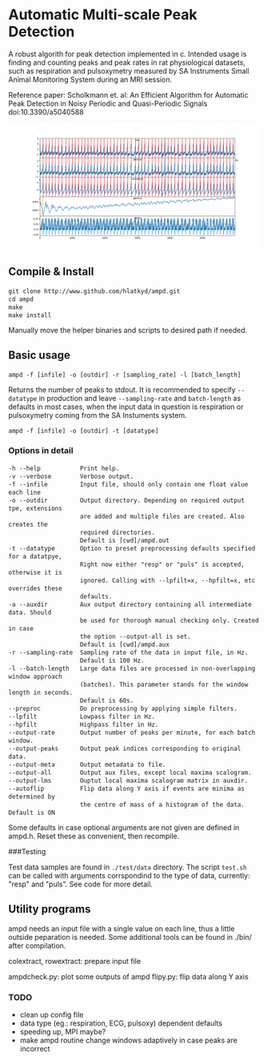 Automatic Multi-scale Peak Detection
====
A robust algorith for peak detection implemented in c. Intended usage is
finding and counting peaks and peak rates in rat physiological datasets, such
as respiration and pulsoxymetry measured by SA Instruments Small Animal
Monitoring System during an MRI session.

Reference paper:
Scholkmann et. al:
An Efficient Algorithm for Automatic Peak Detection in Noisy Periodic and
Quasi-Periodic Signals
doi:10.3390/a5040588

<img src="https://raw.githubusercontent.com/hlatkyd/ampd/master/doc/fig1.png"
alt="example respiration peak detection" width="1200"/>

Compile & Install
---
```
git clone http://www.github.com/hlatkyd/ampd.git
cd ampd
make
make install
```
Manually move the helper binaries and scripts to desired path if needed.

Basic usage
---

```
ampd -f [infile] -o [outdir] -r [sampling_rate] -l [batch_length]
```
Returns the number of peaks to stdout. It is recommended to specify ```--datatype``` 
in production and leave ```--sampling-rate``` and ```batch-length``` as defaults in
most cases, when the input data in question is respiration or pulsoxymetry coming 
from the SA Instuments system.
```
ampd -f [infile] -o [outdir] -t [datatype]
```

### Options in detail
```
-h --help           Print help.
-v --verbose        Verbose output.
-f --infile         Input file, should only contain one float value each line
-o --outdir         Output directory. Depending on required output tpe, extensions
                    are added and multiple files are created. Also creates the 
                    required directories.
                    Default is [cwd]/ampd.out
-t --datatype       Option to preset preprocessing defaults specified for a datatpye,
                    Right now either "resp" or "puls" is accepted, otherwise it is
                    ignored. Calling with --lpfilt=x, --hpfilt=x, etc overrides these
                    defaults.
-a --auxdir         Aux output directory containing all intermediate data. Should
                    be used for thorough manual checking only. Created in case
                    the option --output-all is set.
                    Default is [cwd]/ampd.aux
-r --sampling-rate  Sampling rate of the data in input file, in Hz.
                    Default is 100 Hz.
-l --batch-length   Large data files are processed in non-overlapping window approach
                    (batches). This parameter stands for the window length in seconds.
                    Default is 60s.
--preproc           Do preprocessing by applying simple filters.
--lpfilt            Lowpass filter in Hz.
--hpfilt            Highpass filter in Hz.
--output-rate       Output number of peaks per minute, for each batch window.
--output-peaks      Output peak indices corresponding to original data.
--output-meta       Output metadata to file.
--output-all        Output aux files, except local maxima scalogram.
--output-lms        Ouptut local maxima scalogram matrix in auxdir.
--autoflip          Flip data along Y axis if events are minima as determined by
                    the centre of mass of a histogram of the data. Default is ON
```
Some defaults in case optional arguments are not given are defined in ampd.h.
Reset these as convenient, then recompile.


###Testing

Test data samples are found in ```./test/data``` directory. The script ```test.sh``` can be called with arguments corrspondind to the type of data, currently: "resp" and "puls". See code for more detail.

Utility programs
---
ampd needs an input file with a single value on each line, thus a little outside
peparation is needed. Some additional tools can be found in ./bin/ after compilation.

colextract, rowextract: prepare input file

ampdcheck.py:   plot some outputs of ampd
flipy.py:        flip data along Y axis

### TODO
* clean up config file
* data type (eg.: respiration, ECG, pulsoxy) dependent defaults
* speeding up, MPI maybe?
* make ampd routine change windows adaptively in case peaks are incorrect
